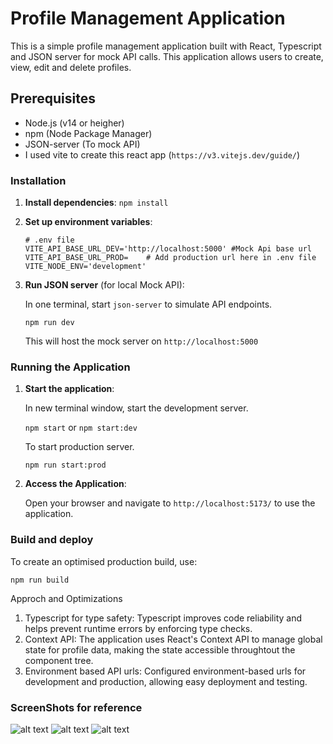 # Profile Management Application

This is a simple profile management application built with React, Typescript and JSON server for mock API calls.
This application allows users to create, view, edit and delete profiles.

## Prerequisites

- Node.js (v14 or heigher)
- npm (Node Package Manager)
- JSON-server (To mock API)
- I used vite to create this react app (`https://v3.vitejs.dev/guide/`)

### Installation

1. **Install dependencies**:
    ```npm install```

3. **Set up environment variables**:

    ```
    # .env file
    VITE_API_BASE_URL_DEV='http://localhost:5000' #Mock Api base url
    VITE_API_BASE_URL_PROD=    # Add production url here in .env file
    VITE_NODE_ENV='development'
    ```

4. **Run JSON server** (for local Mock API):

    In one terminal, start `json-server` to simulate API endpoints.

    ```npm run dev```

    This will host the mock server on  `http://localhost:5000`


### Running the Application

1. **Start the application**:

    In new terminal window, start the development server.

    ```npm start``` or ```npm start:dev```

    To start production server.

    ```npm run start:prod```

2. **Access the Application**:

    Open your browser and navigate to `http://localhost:5173/` to use the application.


### Build and deploy

To create an optimised production build, use:

```npm run build```


Approch and Optimizations

1. Typescript for type safety: Typescript improves code reliability and helps prevent runtime errors by enforcing type checks.
2. Context API: The application uses React's Context API to manage global state for profile data, making the state accessible throughtout the component tree.
3. Environment based API urls: Configured environment-based urls for development and production, allowing easy deployment and testing.

### ScreenShots for reference

![alt text](image.png)
![alt text](image-1.png)
![alt text](image-2.png)